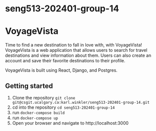 # seng513-202401-group-14

# VoyageVista

Time to find a new destination to fall in love with, with VoyageVista! VoyageVista is a web application that allows users to search for travel destinations and view information about them. Users can also create an account and save their favorite destinations to their profile. 

VoyageVista is built using React, Django, and Postgres.

## Getting started

1. Clone the repository `git clone git@csgit.ucalgary.ca:karl.winkler/seng513-202401-group-14.git`
2. cd into the repository `cd seng513-202401-group-14`
3. run `docker-compose build`
4. run `docker-compose up`
5. Open your browser and navigate to http://localhost:3000